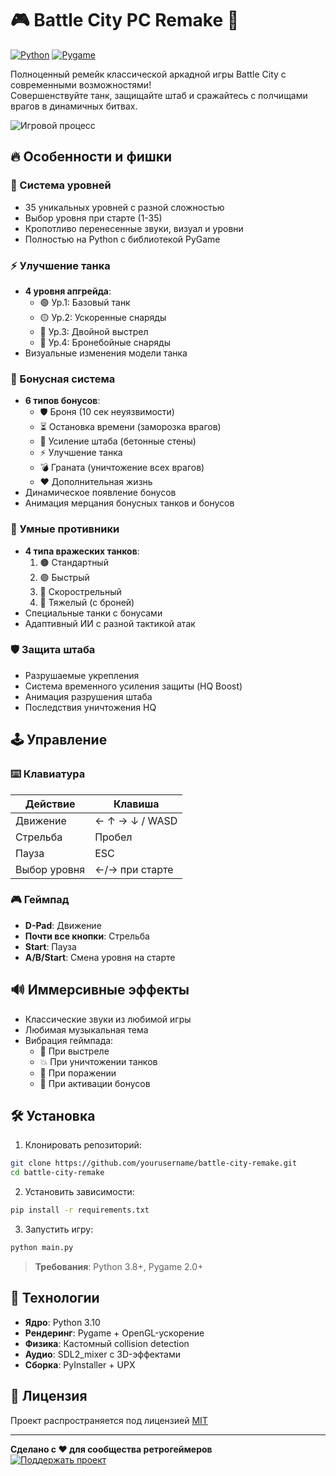 # 🎮 Battle City PC Remake 🚀

[![Python](https://img.shields.io/badge/Python-3.8%2B-blue?logo=python)](https://python.org)
[![Pygame](https://img.shields.io/badge/Pygame-2.0-red?logo=game)](https://pygame.org)

Полноценный ремейк классической аркадной игры Battle City с современными возможностями!  
Совершенствуйте танк, защищайте штаб и сражайтесь с полчищами врагов в динамичных битвах.

![Игровой процесс](screenshots/gameplay.gif)

## 🔥 Особенности и фишки

### 🎯 Система уровней
- 35 уникальных уровней с разной сложностью
- Выбор уровня при старте (1-35)
- Кропотливо перенесенные звуки, визуал и уровни
- Полностью на Python с библиотекой PyGame

### ⚡ Улучшение танка
- **4 уровня апгрейда**:
  - 🟢 Ур.1: Базовый танк
  - 🟡 Ур.2: Ускоренные снаряды
  - 🔵 Ур.3: Двойной выстрел
  - 🔴 Ур.4: Бронебойные снаряды
- Визуальные изменения модели танка

### 🎁 Бонусная система
- **6 типов бонусов**:
  + 🛡️ Броня (10 сек неуязвимости)
  + ⏳ Остановка времени (заморозка врагов)
  + 🏰 Усиление штаба (бетонные стены)
  + ⚡ Улучшение танка 
  + 💣 Граната (уничтожение всех врагов)
  + ❤️ Дополнительная жизнь
- Динамическое появление бонусов
- Анимация мерцания бонусных танков и бонусов

### 🤖 Умные противники
- **4 типа вражеских танков**:
  1. 🟤 Стандартный
  2. 🟣 Быстрый
  3. 🔵 Скорострельный
  4. 🔴 Тяжелый (с броней)
- Специальные танки с бонусами
- Адаптивный ИИ с разной тактикой атак

### 🛡️ Защита штаба
- Разрушаемые укрепления
- Система временного усиления защиты (HQ Boost)
- Анимация разрушения штаба
- Последствия уничтожения HQ

## 🕹️ Управление

### ⌨️ Клавиатура
| Действие           | Клавиша          |
|---------------------|------------------|
| Движение           | ← ↑ → ↓ / WASD   |
| Стрельба           | Пробел           |
| Пауза              | ESC              |
| Выбор уровня       | ←/→ при старте   |

### 🎮 Геймпад
- **D-Pad**: Движение
- **Почти все кнопки**: Стрельба
- **Start**: Пауза
- **A/B/Start**: Смена уровня на старте

## 🔊 Иммерсивные эффекты
- Классические звуки из любимой игры
- Любимая музыкальная тема
- Вибрация геймпада:
  - 🚀 При выстреле
  - 💥 При уничтожении танков
  - 🚨 При поражении
  - 🎉 При активации бонусов

## 🛠️ Установка

1. Клонировать репозиторий:
```bash
git clone https://github.com/yourusername/battle-city-remake.git
cd battle-city-remake
```

2. Установить зависимости:
```bash
pip install -r requirements.txt
```

3. Запустить игру:
```bash
python main.py
```

> **Требования**: Python 3.8+, Pygame 2.0+

## 🚀 Технологии
- **Ядро**: Python 3.10
- **Рендеринг**: Pygame + OpenGL-ускорение
- **Физика**: Кастомный collision detection
- **Аудио**: SDL2_mixer с 3D-эффектами
- **Сборка**: PyInstaller + UPX

## 📜 Лицензия
Проект распространяется под лицензией [MIT](LICENSE)

---

**Сделано с ❤️ для сообщества ретрогеймеров**  
[![Поддержать проект](https://img.shields.io/badge/💖_Поддержать-Проект-ff69b4)](https://github.com/sponsors)
```
